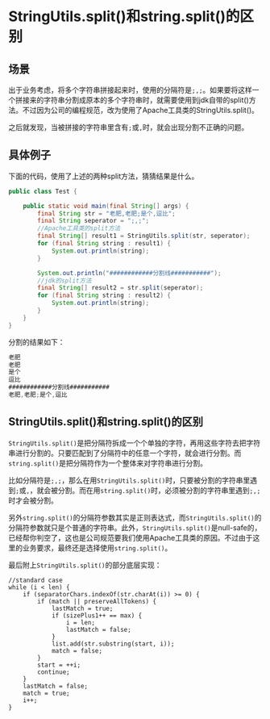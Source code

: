 # StringUtils.split()和string.split()的区别

## 场景

出于业务考虑，将多个字符串拼接起来时，使用的分隔符是`;,;`。如果要将这样一个拼接来的字符串分割成原本的多个字符串时，就需要使用到jdk自带的split()方法。不过因为公司的编程规范，改为使用了Apache工具类的StringUtils.split()。

之后就发现，当被拼接的字符串里含有`;`或`,`时，就会出现分割不正确的问题。

<!--more-->
## 具体例子

下面的代码，使用了上述的两种split方法，猜猜结果是什么。
```java
public class Test {

    public static void main(final String[] args) {
        final String str = "老肥,老肥;是个,逗比";
        final String seperator = ";,;";
        //Apache工具类的split方法
        final String[] result1 = StringUtils.split(str, seperator);
        for (final String string : result1) {
            System.out.println(string);
        }

        System.out.println("############分割线###########");
        //jdk的split方法
        final String[] result2 = str.split(seperator);
        for (final String string : result2) {
            System.out.println(string);
        }
    }
}
```

分割的结果如下：
```java
老肥
老肥
是个
逗比
############分割线###########
老肥,老肥;是个,逗比
```

## StringUtils.split()和string.split()的区别

`StringUtils.split()`是把分隔符拆成一个个单独的字符，再用这些字符去把字符串进行分割的。只要匹配到了分隔符中的任意一个字符，就会进行分割。而`string.split()`是把分隔符作为一个整体来对字符串进行分割。

比如分隔符是`;,;`，那么在用`StringUtils.split()`时，只要被分割的字符串里遇到`;`或`,`，就会被分割。而在用`string.split()`时，必须被分割的字符串里遇到`;,;`时才会被分割。

另外`string.split()`的分隔符参数其实是正则表达式，而`StringUtils.split()`的分隔符参数就只是个普通的字符串。此外，`StringUtils.split()`是null-safe的，已经帮你判空了，这也是公司规范要我们使用Apache工具类的原因。不过由于这里的业务要求，最终还是选择使用`string.split()`。

最后附上`StringUtils.split()`的部分底层实现：
```
//standard case
while (i < len) {
    if (separatorChars.indexOf(str.charAt(i)) >= 0) {
        if (match || preserveAllTokens) {
            lastMatch = true;
            if (sizePlus1++ == max) {
                i = len;
                lastMatch = false;
            }
            list.add(str.substring(start, i));
            match = false;
        }
        start = ++i;
        continue;
    }
    lastMatch = false;
    match = true;
    i++;
}
```